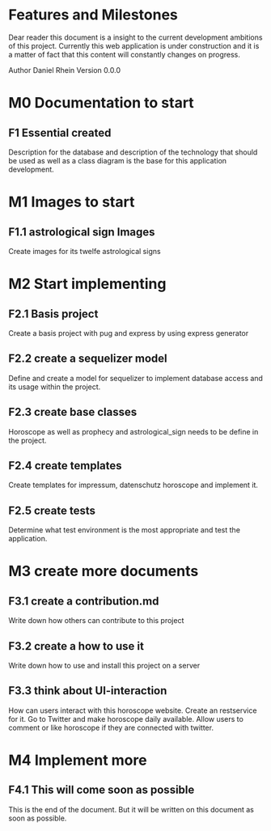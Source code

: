 # Features and Milestones
Dear reader this document is a insight to the current development ambitions of this project. Currently this web application is under construction and it is a matter of fact that this content will constantly changes on progress.

Author Daniel Rhein
Version 0.0.0

# M0 Documentation to start
## F1 Essential created
Description for the database and description of the technology that should be used as well as a class diagram is the base for this application development.

# M1 Images to start
## F1.1 astrological sign Images
Create images for its twelfe astrological signs

# M2 Start implementing
## F2.1 Basis project
Create a basis project with pug and express by using express generator

## F2.2 create a sequelizer model
Define and create a model for sequelizer to implement database access and its usage within the project.

## F2.3 create base classes
Horoscope as well as prophecy and astrological_sign needs to be define in the project.

## F2.4 create templates
Create templates for impressum, datenschutz horoscope and implement it.

## F2.5 create tests
Determine what test environment is the most appropriate and test the application.

# M3 create more documents
## F3.1 create a contribution.md
Write down how others can contribute to this project

## F3.2 create a how to use it
Write down how to use and install this project on a server

## F3.3 think about UI-interaction
How can users interact with this horoscope website. Create an restservice for it. Go to Twitter and make horoscope daily available. Allow users to comment or like horoscope if they are connected with twitter.

# M4 Implement more
## F4.1 This will come soon as possible
  This is the end of the document. But it will be written on this document as soon as possible.
